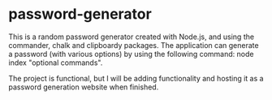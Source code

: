 ﻿# password-generator

This is a random password generator created with Node.js, and using the commander, chalk and clipboardy packages. The application can generate a password (with various options) by using the following command: node index "optional commands".

The project is functional, but I will be adding functionality and hosting it as a password generation website when finished.
